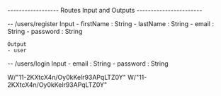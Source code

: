 ------------------ Routes Input and Outputs -----------------------

-- /users/register
    Input
    - firstName : String
    - lastName : String
    - email : String
    - password : String

    Output
    - user

-- /users/login
    Input
    - email : String
    - password : String




W/"11-2KXtcX4n/Oy0kKelr93APqLTZ0Y"
W/"11-2KXtcX4n/Oy0kKelr93APqLTZ0Y"